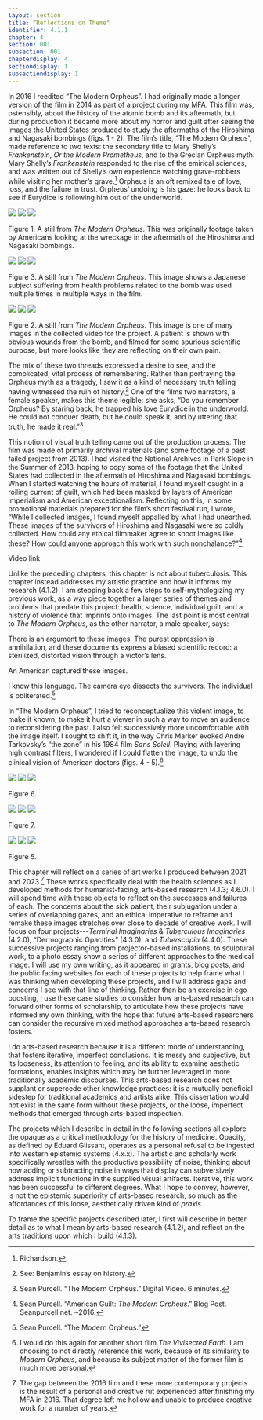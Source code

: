 ```yaml
---
layout: section
title: “Reflections on Theme"
identifier: 4.1.1
chapter: 4
section: 001
subsection: 001
chapterdisplay: 4
sectiondisplay: 1
subsectiondisplay: 1
---
```


In 2016 I reedited “The Modern Orpheus”. I had originally made a longer version of the film in 2014 as part of a project during my MFA. This film was, ostensibly, about the history of the atomic bomb and its aftermath, but during production it became more about my horror and guilt after seeing the images the United States produced to study the aftermaths of the Hiroshima and Nagasaki bombings (figs. 1 - 2). The film’s title, “The Modern Orpheus”, made reference to two texts: the secondary title to Mary Shelly’s *Frankenstein*, *Or the Modern Prometheus*, and to the Grecian Orpheus myth. Mary Shelly’s *Frankenstein* responded to the rise of the emirical sciences, and was written out of Shelly’s own experience watching grave-robbers while visiting her mother’s grave.[^fn1] Orpheus is an oft remixed tale of love, loss, and the failure in trust. Orpheus’ undoing is his gaze: he looks back to see if Eurydice is following him out of the underworld. 

<img id="Modorph2" class="opaque" src="{{ site.baseurl }}/assets/items/Modorph2_opaque.jpg" style="max-width:60%;height:auto;">
<img id="Modorph2" class="transparent" src="{{ site.baseurl }}/assets/items/Modorph2.jpg" style="max-width:60%;height:auto;">
<img id="Modorph2" class="partially-opaque" src="{{ site.baseurl }}/assets/items/Modorph2_partial.jpg" style="max-width:60%;height:auto;">

Figure 1. A still from *The Modern Orpheus*. This was originally footage taken by Americans looking at the wreckage in the aftermath of the Hiroshima and Nagasaki bombings.

<img id="Modorph1" class="opaque" src="{{ site.baseurl }}/assets/items/Modorph1_opaque.jpg" style="max-width:60%;height:auto;">
<img id="Modorph1" class="transparent" src="{{ site.baseurl }}/assets/items/Modorph1.jpg" style="max-width:60%;height:auto;">
<img id="Modorph1" class="partially-opaque" src="{{ site.baseurl }}/assets/items/Modorph1_partial.jpg" style="max-width:60%;height:auto;">

Figure 3. A still from *The Modern Orpheus*. This image shows a Japanese subject suffering from health problems related to the bomb was used multiple times in multiple ways in the film.

<img id="Modorph3" class="opaque" src="{{ site.baseurl }}/assets/items/Modorph3_opaque.jpg" style="max-width:60%;height:auto;">
<img id="Modorph3" class="transparent" src="{{ site.baseurl }}/assets/items/Modorph3.jpg" style="max-width:60%;height:auto;">
<img id="Modorph3" class="partially-opaque" src="{{ site.baseurl }}/assets/items/Modorph3_partial.jpg" style="max-width:60%;height:auto;">

Figure 2. A still from *The Modern Orpheus*. This image is one of many images in the collected video for the project. A patient is shown with obvious wounds from the bomb, and filmed for some spurious scientific purpose, but more looks like they are reflecting on their own pain.

The mix of these two threads expressed a desire to see, and the complicated, vital process of remembering. Rather than portraying the Orpheus myth as a tragedy, I saw it as a kind of necessary truth telling having witnessed the ruin of history.[^fn2] One of the films two narrators, a female speaker, makes this theme legible: she asks, “Do you remember Orpheus? By staring back, he trapped his love Eurydice in the underworld. He could not conquer death, but he could speak it, and by uttering that truth, he made it real.”[^fn3]  

This notion of visual truth telling came out of the production process. The film was made of primarily archival materials (and some footage of a past failed project from 2013). I had visited the National Archives in Park Slope in the Summer of 2013, hoping to copy some of the footage that the United States had collected in the aftermath of Hiroshima and Nagasaki bombings. When I started watching the hours of material, I found myself caught in a roiling current of guilt, which had been masked by layers of American imperialism and American exceptionalism. Reflecting on this, in some promotional materials prepared for the film’s short festival run, I wrote,  “While I collected images, I found myself appalled by what I had unearthed. These images of the survivors of Hiroshima and Nagasaki were so coldly collected. How could any ethical filmmaker agree to shoot images like these? How could anyone approach this work with such nonchalance?”[^fn4]

Video link

Unlike the preceding chapters, this chapter is not about tuberculosis. This chapter instead addresses my artistic practice and how it informs my research (4.1.2). I am stepping back a few steps to self-mythologizing my previous work, as a way piece together a larger series of themes and problems that predate this project: health, science, individual guilt, and a history of violence that imprints onto images. The last point is most central to *The Modern Orpheus*, as the other narrator, a male speaker, says: 

There is an argument to these images. The purest oppression is annihilation, and these documents express a biased scientific record: a sterilized, distorted vision through a victor’s lens. 

An American captured these images.

I know this language. The camera eye dissects the survivors. The individual is obliterated.[^fn5] 

In “The Modern Orpheus”, I tried to reconceptualize this violent image, to make it known, to make it hurt a viewer in such a way to move an audience to reconsidering the past. I also felt successively more uncomfortable with the image itself. I sought to shift it, in the way Chris Marker evoked André Tarkovsky’s “the zone” in his 1984 film *Sans Soleil*. Playing with layering high contrast filters, I wondered if I could flatten the image, to undo the clinical vision of American doctors (figs. 4 - 5).[^fn6]

<img id="Modorphzone1" class="opaque" src="{{ site.baseurl }}/assets/items/Modorphzone1_opaque.jpg" style="max-width:60%;height:auto;">
<img id="Modorphzone1" class="transparent" src="{{ site.baseurl }}/assets/items/Modorphzone1.jpg" style="max-width:60%;height:auto;">
<img id="Modorphzone1" class="partially-opaque" src="{{ site.baseurl }}/assets/items/Modorphzone1_partial.jpg" style="max-width:60%;height:auto;">

Figure 6.

<img id="Modorphzone2" class="opaque" src="{{ site.baseurl }}/assets/items/Modorphzone2_opaque.jpg" style="max-width:60%;height:auto;">
<img id="Modorphzone2" class="transparent" src="{{ site.baseurl }}/assets/items/Modorphzone2.jpg" style="max-width:60%;height:auto;">
<img id="Modorphzone2" class="partially-opaque" src="{{ site.baseurl }}/assets/items/Modorphzone2_partial.jpg" style="max-width:60%;height:auto;">

Figure 7.

<img id="Modorphzone3" class="opaque" src="{{ site.baseurl }}/assets/items/Modorphzone3_opaque.jpg" style="max-width:60%;height:auto;">
<img id="Modorphzone3" class="transparent" src="{{ site.baseurl }}/assets/items/Modorphzone3.jpg" style="max-width:60%;height:auto;">
<img id="Modorphzone3" class="partially-opaque" src="{{ site.baseurl }}/assets/items/Modorphzone3_partial.jpg" style="max-width:60%;height:auto;">

Figure 5. 

This chapter will reflect on a series of art works I produced between 2021 and 2023.[^fn7] These works specifically deal with the health sciences as I developed methods for humanist-facing, arts-based research (4.1.3; 4.6.0). I will spend time with these objects to reflect on the successes and failures of each. The concerns about the sick patient, their subjugation under a series of overlapping gazes, and an ethical imperative to reframe and remake these images stretches over close to decade of creative work. I will focus on four projects---*Terminal Imaginaries* & *Tuberculous Imaginaries* (4.2.0), “Dermographic Opacities” (4.3.0),  and *Tuberscopia* (4.4.0). These successive projects ranging from projector-based installations, to sculptural work, to a photo essay show a series of different approaches to the medical image. I will use my own writing, as it appeared in grants, blog posts, and the public facing websites for each of these projects to help frame what I was thinking when developing these projects, and I will address gaps and concerns I see with that line of thinking. Rather than be an exercise in ego boosting, I use these case studies to consider how arts-based research can forward other forms of scholarship, to articulate how these projects have informed my own thinking, with the hope that future arts-based researchers can consider the recursive mixed method approaches arts-based research fosters.

I do arts-based research because it is a different mode of understanding, that fosters iterative, imperfect conclusions. It is messy and subjective, but its looseness, its attention to feeling, and its ability to examine aesthetic formations, enables insights which may be further leveraged in more traditionally academic discourses. This arts-based research does not supplant or supercede other knowledge practices: it is a mutually beneficial sidestep for traditional academics and artists alike. This dissertation would not exist in the same form without these projects, or the loose, imperfect methods that emerged through arts-based inspection.

The projects which I describe in detail in the following sections all explore the opaque as a critical methodology for the history of medicine. Opacity, as defined by Eduard Glissant, operates as a personal refusal to be ingested into western epistemic systems (4.x.x). The artistic and scholarly work specifically wrestles with the productive possibility of noise, thinking about how adding or subtracting noise in ways that display can subversively address implicit functions in the supplied visual artifacts. Iterative, this work has been successful to different degrees. What I hope to convey, however, is not the epistemic superiority of arts-based research, so much as the affordances of this loose, aesthetically driven kind of *praxis.* 

To frame the specific projects described later, I first will describe in better detail as to what I mean by arts-based research (4.1.2), and reflect on the arts traditions upon which I build (4.1.3).	

[^fn1]: Richardson.

[^fn2]: See: Benjamin’s essay on history.

[^fn3]: Sean Purcell. “The Modern Orpheus.” Digital Video. 6 minutes.

[^fn4]: Sean Purcell. “American Guilt: *The Modern Orpheus*.” Blog Post. Seanpurcell.net. ~2016.

[^fn5]: Sean Purcell. “The Modern Orpheus.”

[^fn6]: I would do this again for another short film *The Vivisected Earth.* I am choosing to not directly reference this work, because of its similarity to *Modern Orpheus*, and because its subject matter of the former film is much more personal.

[^fn7]: The gap between the 2016 film and these more contemporary projects is the result of a personal and creative rut experienced after finishing my MFA in 2016. That degree left me hollow and unable to produce creative work for a number of years.